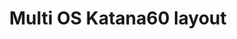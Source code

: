 ---
layout: layouts/keymapdb_entry.njk
OS: ['Windows', 'MacOS', 'Linux']
keymap_author: josefadamcik
firmware: QMK
hasHomeRowMods: False
hasLetterOnThumb: False
hasVerticalCombos: False
keymap_image: https://i.imgur.com/1w2OA1o.png
imageDate: idk
keyCount: 70
keyboard: Katana60 rev1
baseLayouts: ["QWERTY"]
languages: ['English']
layerCount: 8
title: "Multi OS Katana60 layout"
split: False
stagger: row
summary: 
keymap_url: https://github.com/josefadamcik/qmk_firmware/tree/master/keyboards/rominronin/katana60/rev1/keymaps/josefadamcik
writeup: https://github.com/josefadamcik/qmk_firmware/tree/master/keyboards/rominronin/katana60/rev1/keymaps/josefadamcik/readme.md
---